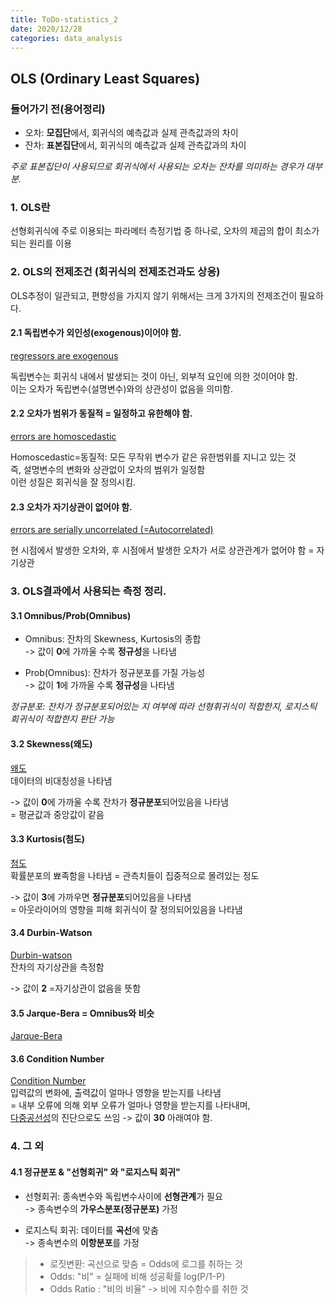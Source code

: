 ```yaml
---
title: ToDo-statistics_2
date: 2020/12/28
categories: data_analysis
---
```


## OLS (Ordinary Least Squares)


### 들어가기 전(용어정리)
- 오차: **모집단**에서, 회귀식의 예측값과 실제 관측값과의 차이
- 잔차: **표본집단**에서, 회귀식의 예측값과 실제 관측값과의 차이

*주로 표본집단이 사용되므로 회귀식에서 사용되는 오차는 잔차를 의미하는 경우가 대부분.*

### 1. OLS란
선형회귀식에 주로 이용되는 파라메터 측정기법 중 하나로,
오차의 제곱의 합이 최소가 되는 원리를 이용

### 2. OLS의 전제조건 (회귀식의 전제조건과도 상응)

OLS추정이 일관되고, 편향성을 가지지 않기 위해서는 크게 3가지의 전제조건이 필요하다.

#### 2.1 독립변수가 외인성(exogenous)이어야 함.
[regressors are exogenous](https://en.wikipedia.org/wiki/Endogeneity_(econometrics))

독립변수는 회귀식 내에서 발생되는 것이 아닌, 외부적 요인에 의한 것이어야 함.<br>
이는 오차가 독립변수(설명변수)와의 상관성이 없음을 의미함.

#### 2.2 오차가 범위가 동질적 = 일정하고 유한해야 함.
[errors are homoscedastic](https://www.statisticssolutions.com/homoscedasticity/)

Homoscedastic=동질적: 모든 무작위 변수가 같은 유한범위를 지니고 있는 것<br>
즉, 설명변수의 변화와 상관없이 오차의 범위가 일정함<br>
이런 성질은 회귀식을 잘 정의시킴.

#### 2.3 오차가 자기상관이 없어야 함.
[errors are serially uncorrelated (=Autocorrelated)](https://en.wikipedia.org/wiki/Autocorrelation)

현 시점에서 발생한 오차와, 후 시점에서 발생한 오차가 서로 상관관계가 없어야 함
= 자기상관

### 3. OLS결과에서 사용되는 측정 정리.

#### 3.1 Omnibus/Prob(Omnibus)
- Omnibus: 잔차의 Skewness, Kurtosis의 종합<br>
           -> 값이 **0**에 가까울 수록 **정규성**을 나타냄
           
- Prob(Omnibus): 잔차가 정규분포를 가질 가능성<br>
           -> 값이 **1**에 가까울 수록 **정규성**을 나타냄<br>

*정규분포: 잔차가 정규분포되어있는 지 여부에 따라 선형휘귀식이 적합한지, 로지스틱 회귀식이 적합한지 판단 가능*
 
#### 3.2 Skewness(왜도)
[왜도](https://ko.wikipedia.org/wiki/%EB%B9%84%EB%8C%80%EC%B9%AD%EB%8F%84)<br>
데이터의 비대칭성을 나타냄<br>

-> 값이 **0**에 가까울 수록 잔차가 **정규분포**되어있음을 나타냄<br>
= 평균값과 중앙값이 같음
 
#### 3.3 Kurtosis(첨도)
[첨도](https://ko.wikipedia.org/wiki/%EC%B2%A8%EB%8F%84)<br>
확률분포의 뾰족함을 나타냄 = 관측치들이 집중적으로 몰려있는 정도<br>
 
-> 값이 **3**에 가까우면 **정규분포**되어있음을 나타냄<br>
= 아웃라이어의 영향을 피해 회귀식이 잘 정의되어있음을 나타냄
 
#### 3.4 Durbin-Watson
[Durbin-watson](https://en.wikipedia.org/wiki/Durbin%E2%80%93Watson_statistic)<br>
잔차의 자기상관을 측정함<br>

-> 값이 **2** =자기상관이 없음을 뜻함
 
#### 3.5 Jarque-Bera = Omnibus와 비슷
[Jarque-Bera](https://en.wikipedia.org/wiki/Jarque%E2%80%93Bera_test)
 
 
#### 3.6 Condition Number
[Condition Number](https://en.wikipedia.org/wiki/Condition_number)<br>
입력값의 변화에, 출력값이 얼마나 영향을 받는지를 나타냄<br>
= 내부 오류에 의해 외부 오류가 얼마나 영향을 받는지를 나타내며,<br>
[다중공선성](https://ko.wikipedia.org/wiki/%EB%8B%A4%EC%A4%91%EA%B3%B5%EC%84%A0%EC%84%B1)의 진단으로도 쓰임
-> 값이 **30** 아래여야 함.
 

### 4. 그 외
  
#### 4.1 정규분포 & "선형회귀" 와 "로지스틱 회귀"
 - 선형회귀: 종속변수와 독립변수사이에 **선형관계**가 필요<br>
    -> 종속변수의 **가우스분포(정규분포)** 가정
    
 - 로지스틱 회귀: 데이터를 **곡선**에 맞춤<br>
    -> 종속변수의 **이항분포**를 가정
    
  > - 로짓변환: 곡선으로 맞춤 = Odds에 로그를 취하는 것<br>
  > - Odds: "비" =  실패에 비해 성공확률  log(P/1-P)<br>
  > - Odds Ratio : "비의 비율"  -> 비에 지수함수를 취한 것
 
 
 
 
 
